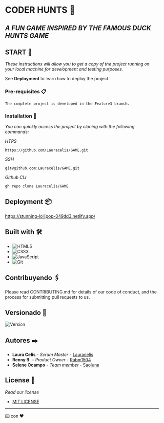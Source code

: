 
# CODER HUNTS :baby_chick:
## _A FUN GAME INSPIRED BY THE FAMOUS DUCK HUNTS GAME_



## START 🚀

_These instructions will allow you to get a copy of the project running on your local machine for development and testing purposes._

See **Deployment** to learn how to deploy the project.


### Pre-requisites 📋

```
The complete project is developed in the Feature3 branch.
```

### Installation 🔧

_You can quickly access the project by cloning with the following commands:_

_HTPS_

```
https://github.com/Lauracelis/GAME.git
```

_SSH_

```
git@github.com:Lauracelis/GAME.git
```
_Github CLI_

```
gh repo clone Lauracelis/GAME
```




## Deployment 📦

https://stunning-lollipop-049dd3.netlify.app/

## Built with 🛠️

* ![HTML5](https://img.shields.io/badge/html5-%23E34F26.svg?style=for-the-badge&logo=html5&logoColor=white)
* ![CSS3](https://img.shields.io/badge/css3-%231572B6.svg?style=for-the-badge&logo=css3&logoColor=white)
* ![JavaScript](https://img.shields.io/badge/javascript-%23323330.svg?style=for-the-badge&logo=javascript&logoColor=%23F7DF1E)
* ![Git](https://img.shields.io/badge/git-%23F05033.svg?style=for-the-badge&logo=git&logoColor=white)

## Contribuyendo 🖇️

Please read CONTRIBUTING.md for details of our code of conduct, and the process for submitting pull requests to us.


## Versionado 📌

![Version](https://badge.fury.io/gh/tterb%2FHyde.svg)

## Autores ✒️

* **Laura Celis** - *Scrum Master* - [Lauracelis](https://github.com/Lauracelis)
* **Renny B.** - *Product Owner* - [Rabm1504](https://github.com/Rabm1504)
*  **Selene Ocampo** - *Team member* - [Saoluna](https://github.com/Saoluna)



## License 📄
_Read our license_

- [MIT LICENSE](https://license.md/licenses/mit-license/)



---
⌨️ con ❤️
